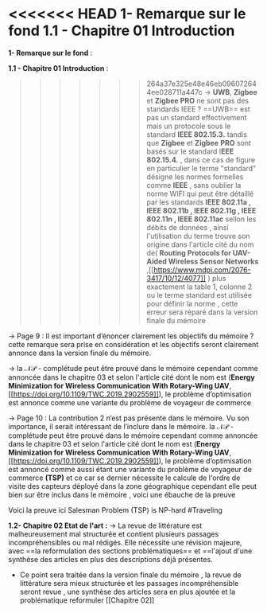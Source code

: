
<<<<<<< HEAD
**1- Remarque sur le fond** 
 **1.1 - Chapitre 01 Introduction** 
=======
**1- Remarque sur le fond** :

 **1.1 - Chapitre 01 Introduction** :
>>>>>>> 264a37e325e48e46eb096072644ee028711a447c
-> **UWB**, **Zigbee** et **Zigbee PRO** ne sont pas des standards IEEE ? 
==UWB== est pas un standard effectivement mais un protocole sous le standard  **IEEE 802.15.3.** tandis que **Zigbee** et **Zigbee** **PRO** sont basés sur le standard I**EEE 802.15.4.** , dans ce cas de figure en particulier le terme "standard" désigne les normes formelles comme **IEEE** , sans oublier la norme WIFI qui peut être détaillé par les standards  **IEEE 802.11a , IEEE 802.11b , IEEE 802.11g , IEEE 802.11n , IEEE 802.11ac** sellon les débits de données  , ainsi l'utilisation du terme trouve son origine dans l'article cité du nom de( **Routing Protocols for UAV-Aided Wireless Sensor Networks** ,[[https://www.mdpi.com/2076-3417/10/12/4077]] ) plus exactement la table 1, colonne 2 ou le terme standard est utilisée pour définir la norme , cette erreur sera réparé dans la version finale du mémoire  

-> Page 9 : Il est important d’énoncer clairement les objectifs du mémoire ?  
cette remarque sera prise en considération et les objectifs seront  clairement annonce dans la version finale du mémoire.

-> 
la $\mathcal{NP}$ - complétude  peut être prouvé  dans le mémoire cependant comme annoncée dans le chapitre 03 et selon l'article cité dont le nom est (**Energy Minimization for Wireless Communication With Rotary-Wing UAV**,[[https://doi.org/10.1109/TWC.2019.2902559]]), le problème d’optimisation est annonce comme une variante du problème de voyageur de commerce 

-> Page 10 : La contribution 2 n’est pas présente dans le mémoire. Vu son importance, il serait intéressant de l’inclure dans le mémoire.
la $\mathcal{NP}$ - complétude  peut être prouvé  dans le mémoire cependant comme annoncée dans le chapitre 03 et selon l'article cité dont le nom est (**Energy Minimization for Wireless Communication With Rotary-Wing UAV**,[[https://doi.org/10.1109/TWC.2019.2902559]]), le problème d’optimisation est annoncé comme aussi étant  une variante du problème de voyageur de commerce  **(TSP)** et ce car se dernier nécessite le calcule de l'ordre de visite des capteurs déployé dans la zone géographique cependant elle peut bien sur être inclus dans le mémoire ,  voici une ébauche de la preuve 

Voici la preuve ici Salesman Problem (TSP) is NP-hard #Traveling 


**1.2- Chapitre 02  Etat de l'art :**
 -> La revue de littérature est malheureusement mal structurée et contient plusieurs
passages incompréhensibles ou mal rédigés. Elle nécessite une révision majeure,
avec ==la reformulation des sections problématiques== et ==l'ajout d'une synthèse des
articles en plus des descriptions déjà présentes.
- Ce point sera traitée  dans la version finale du mémoire , la revue de littérature sera mieux structurée et les passages incompréhensible seront revue , une   synthèse des articles sera en plus ajoutée et la problématique reformuler   [[Chapitre 02]] 


